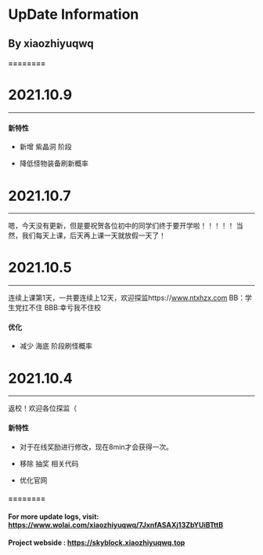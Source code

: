 # UpDate Information
## By xiaozhiyuqwq

#### ========

# 2021.10.9

---

#### 新特性

- 新增 紫晶洞 阶段

- 降低怪物装备刷新概率

# 2021.10.7

---

嗯，今天没有更新，但是要祝贺各位初中的同学们终于要开学啦！！！！！
当然，我们每天上课，后天再上课一天就放假一天了！

# 2021.10.5

---

连续上课第1天，一共要连续上12天，欢迎探监https://www.ntxhzx.com
BB：学生党扛不住 BBB:幸亏我不住校

#### 优化

- 减少 海底 阶段刷怪概率

# 2021.10.4

---

返校！欢迎各位探监（

#### 新特性

- 对于在线奖励进行修改，现在8min才会获得一次。

- 移除 抽奖 相关代码

- 优化官网

#### ========

#### For more update logs, visit: https://www.wolai.com/xiaozhiyuqwq/7JxnfASAXj13ZbYUiBTttB
#### Project webside : https://skyblock.xiaozhiyuqwq.top
